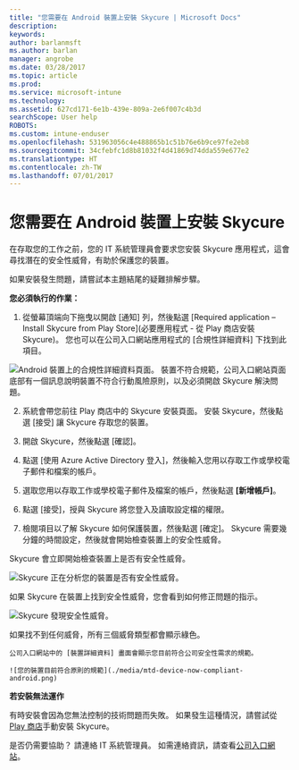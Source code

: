 ```yaml
---
title: "您需要在 Android 裝置上安裝 Skycure | Microsoft Docs"
description: 
keywords: 
author: barlanmsft
ms.author: barlan
manager: angrobe
ms.date: 03/28/2017
ms.topic: article
ms.prod: 
ms.service: microsoft-intune
ms.technology: 
ms.assetid: 627cd171-6e1b-439e-809a-2e6f007c4b3d
searchScope: User help
ROBOTS: 
ms.custom: intune-enduser
ms.openlocfilehash: 531963056c4e488865b1c51b76e6b9ce97fe2eb8
ms.sourcegitcommit: 34cfebfc1d8b81032f4d41869d74dda559e677e2
ms.translationtype: HT
ms.contentlocale: zh-TW
ms.lasthandoff: 07/01/2017
---
```

# <a name="you-need-to-install-skycure-on-your-android-device"></a>您需要在 Android 裝置上安裝 Skycure

在存取您的工作之前，您的 IT 系統管理員會要求您安裝 Skycure 應用程式，這會尋找潛在的安全性威脅，有助於保護您的裝置。

如果安裝發生問題，請嘗試本主題結尾的疑難排解步驟。

**您必須執行的作業：**

1. 從螢幕頂端向下拖曳以開啟 [通知] 列，然後點選 [Required application – Install Skycure from Play Store]\(必要應用程式 - 從 Play 商店安裝 Skycure)。 您也可以在公司入口網站應用程式的 [合規性詳細資料] 下找到此項目。

  ![Android 裝置上的合規性詳細資料頁面。 裝置不符合規範，公司入口網站頁面底部有一個訊息說明裝置不符合行動風險原則，以及必須開啟 Skycure 解決問題。](./media/skycure-resolves-compliance-android.png)

2. 系統會帶您前往 Play 商店中的 Skycure 安裝頁面。 安裝 Skycure，然後點選 [接受] 讓 Skycure 存取您的裝置。

3. 開啟 Skycure，然後點選 [確認]。

4. 點選 [使用 Azure Active Directory 登入]，然後輸入您用以存取工作或學校電子郵件和檔案的帳戶。

5. 選取您用以存取工作或學校電子郵件及檔案的帳戶，然後點選 **[新增帳戶]**。

6. 點選 [接受]，授與 Skycure 將您登入及讀取設定檔的權限。

7. 檢閱項目以了解 Skycure 如何保護裝置，然後點選 [確定]。 Skycure 需要幾分鐘的時間設定，然後就會開始檢查裝置上的安全性威脅。

  Skycure 會立即開始檢查裝置上是否有安全性威脅。

  ![Skycure 正在分析您的裝置是否有安全性威脅。](./media/skycure-scan-in-progress-android.png)

  如果 Skycure 在裝置上找到安全性威脅，您會看到如何修正問題的指示。

  ![Skycure 發現安全性威脅。](./media/skycure-found-a-threat-android.png)

  如果找不到任何威脅，所有三個威脅類型都會顯示綠色。

    公司入口網站中的 [裝置詳細資料] 畫面會顯示您目前符合公司安全性需求的規範。

    ![您的裝置目前符合原則的規範](./media/mtd-device-now-compliant-android.png)

**若安裝無法運作**

有時安裝會因為您無法控制的技術問題而失敗。 如果發生這種情況，請嘗試從 [Play 商店](https://play.google.com/store/apps/details?id=com.skycure.skycure)手動安裝 Skycure。

是否仍需要協助？ 請連絡 IT 系統管理員。 如需連絡資訊，請查看[公司入口網站](http://portal.manage.microsoft.com)。
